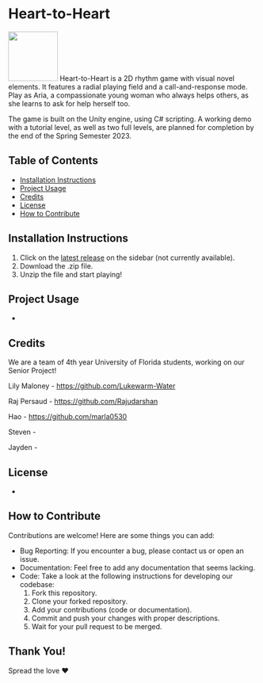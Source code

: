 # Heart-to-Heart
<img src="https://user-images.githubusercontent.com/58494116/221058672-30916075-e9ec-43a9-86d5-399a90747b6d.png" height="100">
Heart-to-Heart is a 2D rhythm game with visual novel elements. It features a radial playing field and a call-and-response mode. Play as Aria, a compassionate young woman who always helps others, as she learns to ask for help herself too. 

The game is built on the Unity engine, using C# scripting. A working demo with a tutorial level, as well as two full levels, are planned for completion by the end of the Spring Semester 2023.

## Table of Contents
* [Installation Instructions](https://github.com/Lukewarm-Water/Heart-to-Heart/edit/raj_stuff/README.md#installation-instructions)
* [Project Usage](https://github.com/Lukewarm-Water/Heart-to-Heart/edit/raj_stuff/README.md#project-usage)
* [Credits](https://github.com/Lukewarm-Water/Heart-to-Heart/edit/raj_stuff/README.md#credits)
* [License](https://github.com/Lukewarm-Water/Heart-to-Heart/edit/raj_stuff/README.md#license)
* [How to Contribute](https://github.com/Lukewarm-Water/Heart-to-Heart/edit/raj_stuff/README.md#how-to-contribute)

## Installation Instructions
1. Click on the [latest release](https://github.com/Lukewarm-Water/Heart-to-Heart) on the sidebar (not currently available).
2. Download the .zip file.
3. Unzip the file and start playing!

## Project Usage
-

## Credits
We are a team of 4th year University of Florida students, working on our Senior Project!

Lily Maloney - https://github.com/Lukewarm-Water

Raj Persaud - https://github.com/Rajudarshan

Hao - https://github.com/marla0530

Steven - 

Jayden - 

## License
-

## How to Contribute
Contributions are welcome! Here are some things you can add:
* Bug Reporting: If you encounter a bug, please contact us or open an issue.
* Documentation: Feel free to add any documentation that seems lacking.
* Code: Take a look at the following instructions for developing our codebase:
  1. Fork this repository.
  2. Clone your forked repository.
  3. Add your contributions (code or documentation).
  4. Commit and push your changes with proper descriptions.
  5. Wait for your pull request to be merged.

## Thank You!
Spread the love ❤️
